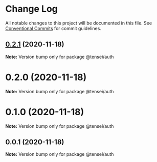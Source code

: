 # Change Log

All notable changes to this project will be documented in this file.
See [Conventional Commits](https://conventionalcommits.org) for commit guidelines.

## [0.2.1](https://github.com/bahdcoder/tensei/compare/v0.2.0...v0.2.1) (2020-11-18)

**Note:** Version bump only for package @tensei/auth





# 0.2.0 (2020-11-18)

**Note:** Version bump only for package @tensei/auth





# 0.1.0 (2020-11-18)

**Note:** Version bump only for package @tensei/auth





## 0.0.1 (2020-11-18)

**Note:** Version bump only for package @tensei/auth
